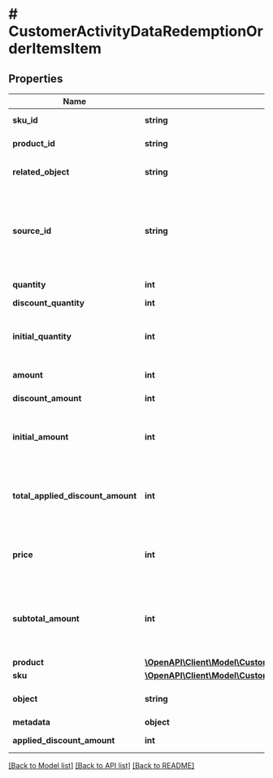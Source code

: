 # # CustomerActivityDataRedemptionOrderItemsItem

## Properties

Name | Type | Description | Notes
------------ | ------------- | ------------- | -------------
**sku_id** | **string** | A unique SKU ID assigned by Voucherify. | [optional]
**product_id** | **string** | A unique product ID assigned by Voucherify. | [optional]
**related_object** | **string** | Used along with the source_id property, can be set to either sku or product. | [optional]
**source_id** | **string** | The merchant’s product/SKU ID (if it is different from the Voucherify product/SKU ID). It is useful in the integration between multiple systems. It can be an ID from an eCommerce site, a database, or a third-party service. | [optional]
**quantity** | **int** | The quantity of the particular item in the cart. | [optional]
**discount_quantity** | **int** | Number of dicounted items. | [optional]
**initial_quantity** | **int** | A positive integer in the smallest unit quantity representing the total amount of the order; this is the sum of the order items&#39; quantity. | [optional]
**amount** | **int** | The total amount of the order item (price * quantity). | [optional]
**discount_amount** | **int** | Sum of all order-item-level discounts applied to the order. | [optional]
**initial_amount** | **int** | A positive integer in the smallest currency unit (e.g. 100 cents for $1.00) representing the total amount of the order. This is the sum of the order items&#39; amounts. | [optional]
**total_applied_discount_amount** | **int** | Sum of all order-level AND all product-specific discounts applied in a particular request.   &#x60;total_applied_discount_amount&#x60; &#x3D; &#x60;applied_discount_amount&#x60; + &#x60;items_applied_discount_amount&#x60; | [optional]
**price** | **int** | Unit price of an item. Value is multiplied by 100 to precisely represent 2 decimal places. For example &#x60;10000 cents&#x60; for &#x60;$100.00&#x60;. | [optional]
**subtotal_amount** | **int** | Final order item amount after the applied item-level discount.  If there are no item-level discounts applied, this item is equal to the &#x60;amount&#x60;.    &#x60;subtotal_amount&#x60;&#x3D;&#x60;amount&#x60;-&#x60;applied_discount_amount&#x60; | [optional]
**product** | [**\OpenAPI\Client\Model\CustomerActivityDataRedemptionOrderItemsItemProduct**](CustomerActivityDataRedemptionOrderItemsItemProduct.md) |  | [optional]
**sku** | [**\OpenAPI\Client\Model\CustomerActivityDataRedemptionOrderItemsItemSku**](CustomerActivityDataRedemptionOrderItemsItemSku.md) |  | [optional]
**object** | **string** |  | [optional] [default to 'order_item']
**metadata** | **object** |  | [optional]
**applied_discount_amount** | **int** | This field shows the order-level discount applied. | [optional]

[[Back to Model list]](../../README.md#models) [[Back to API list]](../../README.md#endpoints) [[Back to README]](../../README.md)
